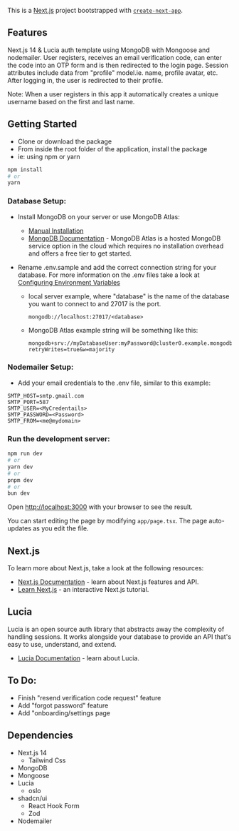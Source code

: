 This is a [Next.js](https://nextjs.org/) project bootstrapped with [`create-next-app`](https://github.com/vercel/next.js/tree/canary/packages/create-next-app).

## Features

Next.js 14 & Lucia auth template using MongoDB with Mongoose and nodemailer. User registers, receives an email verification code, can enter the code into an OTP form and is then redirected to the login page. Session attributes include data from "profile" model.ie. name, profile avatar, etc. After logging in, the user is redirected to their profile.

Note: When a user registers in this app it automatically creates a unique username based on the first and last name.

## Getting Started

- Clone or download the package
- From inside the root folder of the application, install the package
- ie: using npm or yarn

```bash
npm install
# or
yarn
```

### Database Setup:

- Install MongoDB on your server or use MongoDB Atlas:
  - [Manual Installation](https://www.mongodb.com/docs/manual/installation/)
  - [MongoDB Documentation](https://www.mongodb.com/docs/) - MongoDB Atlas is a hosted MongoDB service option in the cloud which requires no installation overhead and offers a free tier to get started.
- Rename .env.sample and add the correct connection string for your database. For more information on the .env files take a look at [Configuring Environment Variables](https://nextjs.org/docs/app/building-your-application/configuring/environment-variables)

  - local server example, where "database" is the name of the database you want to connect to and 27017 is the port.

    ```
    mongodb://localhost:27017/<database>
    ```

  - MongoDB Atlas example string will be something like this:

    ```
    mongodb+srv://myDatabaseUser:myPassword@cluster0.example.mongodb.net/?retryWrites=true&w=majority
    ```

### Nodemailer Setup:

- Add your email credentials to the .env file, similar to this example:

```
SMTP_HOST=smtp.gmail.com
SMTP_PORT=587
SMTP_USER=<MyCredentails>
SMTP_PASSWORD=<Password>
SMTP_FROM=<me@mydomain>
```

### Run the development server:

```bash
npm run dev
# or
yarn dev
# or
pnpm dev
# or
bun dev
```

Open [http://localhost:3000](http://localhost:3000) with your browser to see the result.

You can start editing the page by modifying `app/page.tsx`. The page auto-updates as you edit the file.

## Next.js

To learn more about Next.js, take a look at the following resources:

- [Next.js Documentation](https://nextjs.org/docs) - learn about Next.js features and API.
- [Learn Next.js](https://nextjs.org/learn) - an interactive Next.js tutorial.

## Lucia

Lucia is an open source auth library that abstracts away the complexity of handling sessions. It works alongside your database to provide an API that's easy to use, understand, and extend.

- [Lucia Documentation](http://lucia-auth.com) - learn about Lucia.

## To Do:

- Finish "resend verification code request" feature
- Add "forgot password" feature
- Add "onboarding/settings page

## Dependencies

- Next.js 14
  - Tailwind Css
- MongoDB
- Mongoose
- Lucia
  - oslo
- shadcn/ui
  - React Hook Form
  - Zod
- Nodemailer
